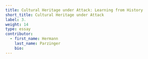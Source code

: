 ```yaml
---
title: Cultural Heritage under Attack: Learning from History
short_title: Cultural Heritage under Attack
label: 3.
weight: 14
type: essay
contributor:
  - first_name: Hermann
    last_name: Parzinger
    bio:
---
```

